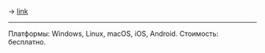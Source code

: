 -> [link](http://1.1.1.1/)

---

Платформы: Windows, Linux, macOS, iOS, Android.
Стоимость: бесплатно.